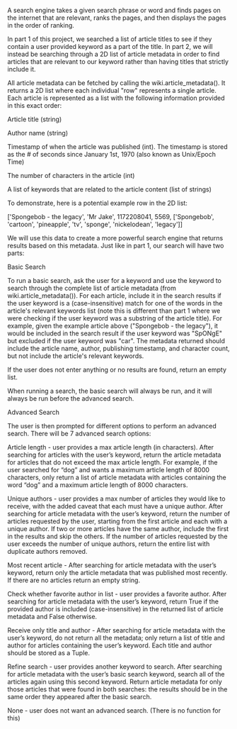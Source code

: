 A search engine takes a given search phrase or word and finds pages on the internet that are relevant, ranks the pages, and then displays the pages in the order of ranking.

In part 1 of this project, we searched a list of article titles to see if they contain a user provided keyword as a part of the title. In part 2, we will instead be searching through a 2D list of article metadata in order to find articles that are relevant to our keyword rather than having titles that strictly include it.

All article metadata can be fetched by calling the wiki.article_metadata(). It returns a 2D list where each individual "row" represents a single article. Each article is represented as a list with the following information provided in this exact order:

Article title (string)

Author name (string)

Timestamp of when the article was published (int). The timestamp is stored as the # of seconds since January 1st, 1970 (also known as Unix/Epoch Time)

The number of characters in the article (int)

A list of keywords that are related to the article content (list of strings)

To demonstrate, here is a potential example row in the 2D list:

['Spongebob - the legacy', 'Mr Jake', 1172208041, 5569, ['Spongebob', 'cartoon', 'pineapple', 'tv', 'sponge', 'nickelodean', 'legacy']]

We will use this data to create a more powerful search engine that returns results based on this metadata. Just like in part 1, our search will have two parts:

Basic Search

To run a basic search, ask the user for a keyword and use the keyword to search through the complete list of article metadata (from wiki.article_metadata()). For each article, include it in the search results if the user keyword is a (case-insensitive) match for one of the words in the article's relevant keywords list (note this is different than part 1 where we were checking if the user keyword was a substring of the article title). For example, given the example article above ("Spongebob - the legacy"), it would be included in the search result if the user keyword was "SpONgE" but excluded if the user keyword was "car". The metadata returned should include the article name, author, publishing timestamp, and character count, but not include the article's relevant keywords.

If the user does not enter anything or no results are found, return an empty list.

When running a search, the basic search will always be run, and it will always be run before the advanced search.

Advanced Search

The user is then prompted for different options to perform an advanced search. There will be 7 advanced search options:

Article length - user provides a max article length (in characters). After searching for articles with the user’s keyword, return the article metadata for articles that do not exceed the max article length. For example, if the user searched for “dog” and wants a maximum article length of 8000 characters, only return a list of article metadata with articles containing the word “dog” and a maximum article length of 8000 characters.

Unique authors - user provides a max number of articles they would like to receive, with the added caveat that each must have a unique author. After searching for article metadata with the user’s keyword, return the number of articles requested by the user, starting from the first article and each with a unique author. If two or more articles have the same author, include the first in the results and skip the others. If the number of articles requested by the user exceeds the number of unique authors, return the entire list with duplicate authors removed.

Most recent article - After searching for article metadata with the user’s keyword, return only the article metadata that was published most recently. If there are no articles return an empty string.

Check whether favorite author in list - user provides a favorite author. After searching for article metadata with the user’s keyword, return True if the provided author is included (case-insensitive) in the returned list of article metadata and False otherwise.

Receive only title and author - After searching for article metadata with the user’s keyword, do not return all the metadata; only return a list of title and author for articles containing the user’s keyword. Each title and author should be stored as a Tuple.

Refine search - user provides another keyword to search. After searching for article metadata with the user’s basic search keyword, search all of the articles again using this second keyword. Return article metadata for only those articles that were found in both searches: the results should be in the same order they appeared after the basic search.

None - user does not want an advanced search. (There is no function for this)
